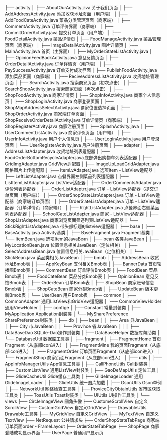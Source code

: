 ├── activity
│   ├── AboutOurActivity.java                                           关于我们页面
│   ├── AddAddressActivity.java                                         添加收获地址页面（用户端）
│   ├── AddFoodCateActivity.java                                        菜品分类管理页面（商家端）
│   ├── CommentActivity.java                                            订单评价界面（商家端）
│   ├── CommitOrderActivity.java                                        提交订单页面（用户端）
│   ├── FoodDetailActivity.java                                         菜品详情页
│   ├── FoodManageActivity.java                                         菜品管理页面（商家端）
│   ├── ImageDetailActivity.java                                        图片详情页
│   ├── MainActivity.java                                               首页（主界面）
│   ├── MyOrderStateListActivity.java
│   ├── OpinionFeedBackActivity.java                                    意见反馈页面
│   ├── OrderDetailActivity.java                                        订单详情页（用户端）
│   ├── PaySuccessActivity.java                                         订单支付成功界面
│   ├── PublishFoodActivity.java                                        添加菜品页面（商家端）
│   ├── ReciveAddressListActivity.java                                  收货地址管理页面
│   ├── SearchActivity.java                                             搜索商家页面（初次点击）
│   ├── SearchShopActivity.java                                         搜索商家页面（再次点击）
│   ├── ShopFoodActivity.java                                           商家详情页
│   ├── ShopInfoActivity.java                                           商家个人信息页
│   ├── ShopLoginActivity.java                                          商家登录页面
│   ├── ShopMapAddressSelectActivity.java                               商家位置选择页面
│   ├── ShopOrderActivity.java                                          商家端订单页面
│   ├── ShopReceiveOrderDetailActivity.java                             订单详情页（商家端）
│   ├── ShopRegisterActivity.java                                       商家注册页面
│   ├── SplashActivity.java
│   ├── UserCommentListActivity.java                                    商家评价页面（用户端）
│   ├── UserInfoActivity.java                                           用户个人信息页
│   ├── UserLoginActivity.java                                          用户登录页面
│   └── UserRegisterActivity.java                                       用户注册页面
│
├── adapter
│   ├── AddressListAdapter.java                                         收货地址列表适配器
│   ├── FoodOrderBottomRecycleAdapter.java                              底部弹出购物车列表适配器
│   ├── GridImgAdapter.java                                             GridView适配器
│   ├── ImageUpLoadGridAdapter.java                                     网格图片上传适配器
│   ├── ItemLvAdapter.java                                              选项Item - ListView适配器
│   ├── LeftListAdapter.java                                            点餐界面左侧菜品列表适配器
│   ├── ListItemListAdapter.java                                        ListView适配器
│   ├── OrderCommentsAdapter.java                                       评价列表适配器
│   ├── OrderListAdapter.java                                           订单 - ListView适配器（提交订单页面（用户端））
│   ├── OrderShopStateListAdapter.java                                  订单 - ListView适配器（商家端订单页面）
│   ├── OrderStateListAdapter.java                                      订单 - ListView适配器（订单详情页（商家端））
│   ├── RightListAdapter.java                                           点餐界面右侧菜品列表适配器
│   ├── SchoolCateListAdapter.java                                      商家 - ListView适配器
│   ├── ShopListAdapter.java                                            商家浏览页面筛选列表ListView适配器
│   └── StickRightListAdapter.java                                      带头部标题的listview适配器
│
├── base
│   ├── BaseActivity.java                                               Activity基类
│   ├── BaseFragment.java                                               Fragment基类
│   └── ItemBean.java                                                   选项Item的JavaBean
│
├── bean                                                                各类JavaBean
│   ├── MyLocationBean.java                                             位置信息相关JavaBean（定位相关）
│   ├── SelectAddressBean.java                                          位置信息相关JavaBean（定位相关）
│   └── StickBean.java                                                  菜品类相关JavaBean
│
├── bmob
│   ├── AddressBean                                                     收货地址Bmob表
│   ├── AppKeyBean                                                      支付相关Bmob表
│   ├── BannerData                                                      首页轮播图Bmob表
│   ├── CommentBean                                                     订单评价Bmob表
│   ├── FoodBean                                                        菜品Bmob表
│   ├── FoodCateBean                                                    菜品分类Bmob表
│   ├── OpinionBean                                                     意见反馈Bmob表
│   ├── OrderBean                                                       订单Bmob表
│   ├── ShopBean                                                        商家账号信息Bmob表
│   ├── ShopCateBean                                                    商家分类Bmob表
│   ├── UpdateBean                                                      版本更新Bmob表
│   └── UserBean                                                        用户Bmob表
│
├── common
│   ├── CommonAdapter                                                   通用ListView和GridView适配器
│   └── CommonViewHolder                                                通用ViewHolder
│
├── confige
│   ├── Constant                                                        常量封装类
│   ├── MyApplication                                                   Application封装类
│   └── MySharePreference                                               SharePreference封装类
│
├── db
│   ├── bean
│   │   ├── Area                                                        县JavaBean
│   │   ├── City                                                        市JavaBean
│   │   └── Province                                                    省JavaBean
│   │
│   ├── DataBaseDao                                                     SQLite-Dao操作封装类
│   ├── DataBaseHelper                                                  数据库帮助类
│   └── DatabaseUtil                                                    数据库工具类
│
├── fragment
│   ├── FragmentHome                                                    首页Fragment（从底部icon进入）
│   ├── FragmentMine                                                    我的页面Fragment（从底部icon进入）
│   ├── FragmentOrder                                                   订单页面Fragment（从底部icon进入）
│   └── FragmentShop                                                    商家页面Fragment（从底部icon进入）
│
├── utils
│   ├── AppInfoManagerUtils                                             App信息工具类
│   ├── CallPhoneUtils                                                  Call封装类
│   ├── CustomListView                                                  通用ListView封装类
│   ├── GaoDeMapUtils                                                   定位工具
│   ├── GlideCacheUtil                                                  Glide缓存工具类
│   ├── GlideImageLoader                                                通用GlideImageLoader
│   ├── GlideUtils                                                      统一图片加载
│   ├── GsonUtils                                                       Gson单例
│   ├── NetworkUtil                                                     网络检查工具类
│   ├── ProviceCityObtainUtils                                          省市区获取工具类
│   ├── ToasUtils                                                       Toast封装类
│   └── UIUtils                                                         UI操作工具类
│
└── views
    ├── CircleImageView                                                 圆角头像
    ├── CustomeScrollView                                               自定义ScrollView 
    ├── CustomGridView                                                  自定义GridView
    ├── DrawableUtils                                                   Drawable工具类
    ├── MyGridView                                                      自定义GridView
    ├── MyTextView                                                      自定义TextView
    ├── NetRequest                                                      公共请求头
    ├── OrderShopStateTabPage                                           商家端订单页面order - FrameLayout
    ├── OrderStateTabPage
    ├── ShopPage                                                        商家登陆成功显示界面
    └── UserPage                                                        普通用户显示页




